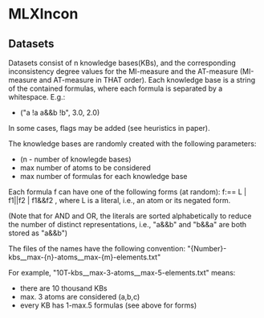# MLXIncon


## Datasets
Datasets consist of n knowledge bases(KBs), and the corresponding inconsistency degree values for the MI-measure and the AT-measure (MI-measure and AT-measure in THAT order).
Each knowledge base is a string of the contained formulas, where each formula is separated by a whitespace.
E.g.:
- ("a !a a&&b !b", 3.0, 2.0)

In some cases, flags may be added (see heuristics in paper).

The knowledge bases are randomly created with the following parameters:
- (n - number of knowlegde bases)
- max number of atoms to be considered
- max number of formulas for each knowledge base

Each formula f can have one of the following forms (at random):
f:== L |  f1||f2  |   f1&&f2
, where L is a literal, i.e., an atom or its negated form. 

(Note that for AND and OR, the literals are sorted alphabetically to reduce the number of distinct representations, i.e., "a&&b" and "b&&a" are both stored as "a&&b")

The files of the names have the following convention:
"{Number}-kbs__max-{n}-atoms__max-{m}-elements.txt"

For example, "10T-kbs__max-3-atoms__max-5-elements.txt" means:
- there are 10 thousand KBs
- max. 3 atoms are considered (a,b,c)
- every KB has 1-max.5 formulas (see above for forms)


